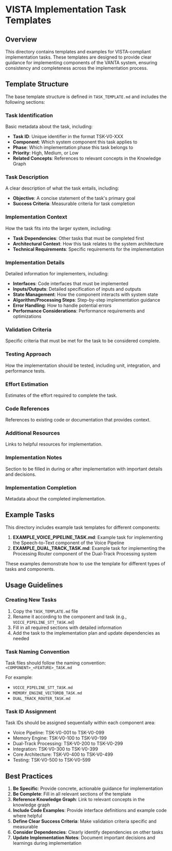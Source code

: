 # VISTA Implementation Task Templates

## Overview

This directory contains templates and examples for VISTA-compliant implementation tasks. These templates are designed to provide clear guidance for implementing components of the VANTA system, ensuring consistency and completeness across the implementation process.

## Template Structure

The base template structure is defined in `TASK_TEMPLATE.md` and includes the following sections:

### Task Identification
Basic metadata about the task, including:
- **Task ID**: Unique identifier in the format TSK-V0-XXX
- **Component**: Which system component this task applies to
- **Phase**: Which implementation phase this task belongs to
- **Priority**: High, Medium, or Low
- **Related Concepts**: References to relevant concepts in the Knowledge Graph

### Task Description
A clear description of what the task entails, including:
- **Objective**: A concise statement of the task's primary goal
- **Success Criteria**: Measurable criteria for task completion

### Implementation Context
How the task fits into the larger system, including:
- **Task Dependencies**: Other tasks that must be completed first
- **Architectural Context**: How this task relates to the system architecture
- **Technical Requirements**: Specific requirements for the implementation

### Implementation Details
Detailed information for implementers, including:
- **Interfaces**: Code interfaces that must be implemented
- **Inputs/Outputs**: Detailed specification of inputs and outputs
- **State Management**: How the component interacts with system state
- **Algorithm/Processing Steps**: Step-by-step implementation guidance
- **Error Handling**: How to handle potential errors
- **Performance Considerations**: Performance requirements and optimizations

### Validation Criteria
Specific criteria that must be met for the task to be considered complete.

### Testing Approach
How the implementation should be tested, including unit, integration, and performance tests.

### Effort Estimation
Estimates of the effort required to complete the task.

### Code References
References to existing code or documentation that provides context.

### Additional Resources
Links to helpful resources for implementation.

### Implementation Notes
Section to be filled in during or after implementation with important details and decisions.

### Implementation Completion
Metadata about the completed implementation.

## Example Tasks

This directory includes example task templates for different components:

1. **EXAMPLE_VOICE_PIPELINE_TASK.md**: Example task for implementing the Speech-to-Text component of the Voice Pipeline
2. **EXAMPLE_DUAL_TRACK_TASK.md**: Example task for implementing the Processing Router component of the Dual-Track Processing system

These examples demonstrate how to use the template for different types of tasks and components.

## Usage Guidelines

### Creating New Tasks

1. Copy the `TASK_TEMPLATE.md` file
2. Rename it according to the component and task (e.g., `VOICE_PIPELINE_STT_TASK.md`)
3. Fill in all required sections with detailed information
4. Add the task to the implementation plan and update dependencies as needed

### Task Naming Convention

Task files should follow the naming convention:
`<COMPONENT>_<FEATURE>_TASK.md`

For example:
- `VOICE_PIPELINE_STT_TASK.md`
- `MEMORY_ENGINE_VECTORDB_TASK.md`
- `DUAL_TRACK_ROUTER_TASK.md`

### Task ID Assignment

Task IDs should be assigned sequentially within each component area:
- Voice Pipeline: TSK-V0-001 to TSK-V0-099
- Memory Engine: TSK-V0-100 to TSK-V0-199
- Dual-Track Processing: TSK-V0-200 to TSK-V0-299
- Integration: TSK-V0-300 to TSK-V0-399
- Core Architecture: TSK-V0-400 to TSK-V0-499
- Testing: TSK-V0-500 to TSK-V0-599

## Best Practices

1. **Be Specific**: Provide concrete, actionable guidance for implementation
2. **Be Complete**: Fill in all relevant sections of the template
3. **Reference Knowledge Graph**: Link to relevant concepts in the knowledge graph
4. **Include Code Examples**: Provide interface definitions and example code where helpful
5. **Define Clear Success Criteria**: Make validation criteria specific and measurable
6. **Consider Dependencies**: Clearly identify dependencies on other tasks
7. **Update Implementation Notes**: Document important decisions and learnings during implementation